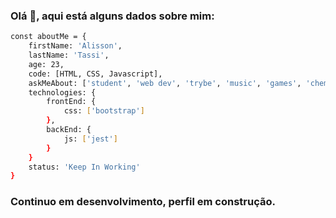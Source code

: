 ### Olá 👋, aqui está alguns dados sobre mim: 

```sh
const aboutMe = {
    firstName: 'Alisson',
    lastName: 'Tassi',
    age: 23,
    code: [HTML, CSS, Javascript],
    askMeAbout: ['student', 'web dev', 'trybe', 'music', 'games', 'chemical', 'engineering', 'korean-series', 'korean-music'],
    technologies: {
        frontEnd: {
            css: ['bootstrap']   
        },
        backEnd: {
            js: ['jest']
        }
    }
    status: 'Keep In Working'
}
```

### Continuo em desenvolvimento, perfil em construção.
